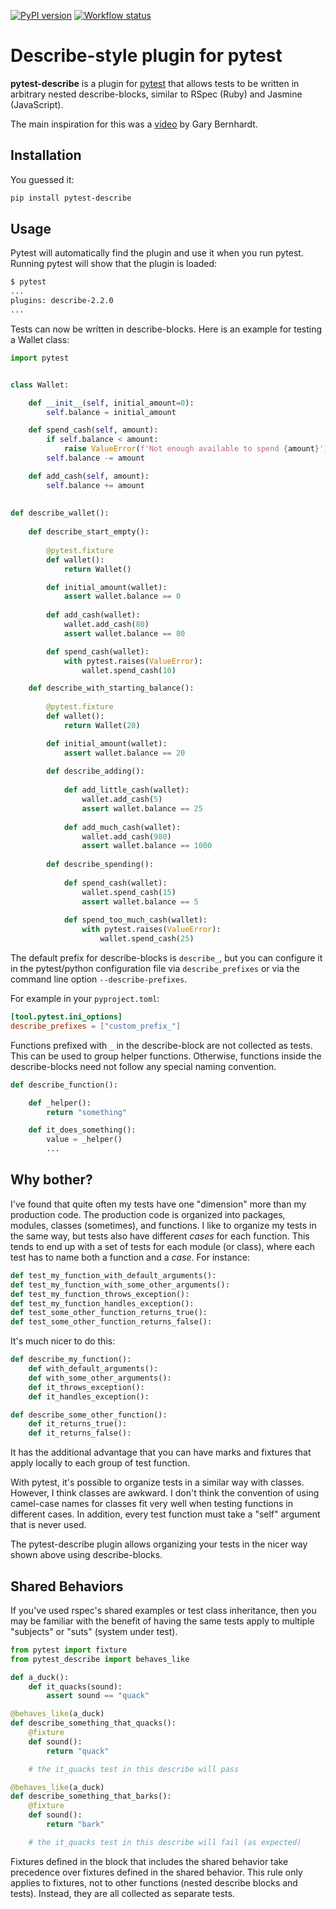 [![PyPI version](https://badge.fury.io/py/pytest-describe.svg)](https://pypi.org/project/pytest-describe/)
[![Workflow status](https://github.com/pytest-dev/pytest-describe/actions/workflows/main.yml/badge.svg)](https://github.com/pytest-dev/pytest-describe/actions)

# Describe-style plugin for pytest

**pytest-describe** is a plugin for [pytest](https://docs.pytest.org/)
that allows tests to be written in arbitrary nested describe-blocks,
similar to RSpec (Ruby) and Jasmine (JavaScript).

The main inspiration for this was
a [video](https://www.youtube.com/watch?v=JJle8L8FRy0>) by Gary Bernhardt.

## Installation

You guessed it:

```sh
pip install pytest-describe
```

## Usage

Pytest will automatically find the plugin and use it when you run pytest. 
Running pytest will show that the plugin is loaded:

```sh
$ pytest 
...
plugins: describe-2.2.0
...
```

Tests can now be written in describe-blocks.
Here is an example for testing a Wallet class:

```python 
import pytest


class Wallet:

    def __init__(self, initial_amount=0):
        self.balance = initial_amount

    def spend_cash(self, amount):
        if self.balance < amount:
            raise ValueError(f'Not enough available to spend {amount}')
        self.balance -= amount

    def add_cash(self, amount):
        self.balance += amount
        
        
def describe_wallet():
    
    def describe_start_empty():
        
        @pytest.fixture
        def wallet():
            return Wallet()

        def initial_amount(wallet):
            assert wallet.balance == 0
    
        def add_cash(wallet):
            wallet.add_cash(80)
            assert wallet.balance == 80

        def spend_cash(wallet):
            with pytest.raises(ValueError):
                wallet.spend_cash(10)

    def describe_with_starting_balance():
        
        @pytest.fixture
        def wallet():
            return Wallet(20)

        def initial_amount(wallet):
            assert wallet.balance == 20
    
        def describe_adding():
            
            def add_little_cash(wallet):
                wallet.add_cash(5)
                assert wallet.balance == 25
    
            def add_much_cash(wallet):
                wallet.add_cash(980)
                assert wallet.balance == 1000
                
        def describe_spending():
            
            def spend_cash(wallet):
                wallet.spend_cash(15)
                assert wallet.balance == 5
        
            def spend_too_much_cash(wallet):
                with pytest.raises(ValueError):
                    wallet.spend_cash(25)
```

The default prefix for describe-blocks is `describe_`, but you can configure it 
in the pytest/python configuration file via `describe_prefixes` or
via the command line option `--describe-prefixes`.

For example in your `pyproject.toml`:

```toml    
[tool.pytest.ini_options]
describe_prefixes = ["custom_prefix_"]
```

Functions prefixed with `_` in the describe-block are not collected as tests. 
This can be used to group helper functions. Otherwise, functions inside the 
describe-blocks need not follow any special naming convention.

```python
def describe_function():

    def _helper():
        return "something"

    def it_does_something():
        value = _helper()
        ...
```


## Why bother?

I've found that quite often my tests have one "dimension" more than my production
code. The production code is organized into packages, modules, classes
(sometimes), and functions. I like to organize my tests in the same way, but
tests also have different *cases* for each function. This tends to end up with
a set of tests for each module (or class), where each test has to name both a
function and a *case*. For instance:

```python
def test_my_function_with_default_arguments():
def test_my_function_with_some_other_arguments():
def test_my_function_throws_exception():
def test_my_function_handles_exception():
def test_some_other_function_returns_true():
def test_some_other_function_returns_false():
```

It's much nicer to do this:

```python
def describe_my_function():
    def with_default_arguments():
    def with_some_other_arguments():
    def it_throws_exception():
    def it_handles_exception():

def describe_some_other_function():
    def it_returns_true():
    def it_returns_false():
```

It has the additional advantage that you can have marks and fixtures that apply
locally to each group of test function.

With pytest, it's possible to organize tests in a similar way with classes.
However, I think classes are awkward. I don't think the convention of using
camel-case names for classes fit very well when testing functions in different
cases. In addition, every test function must take a "self" argument that is
never used.

The pytest-describe plugin allows organizing your tests in the nicer way shown
above using describe-blocks.

## Shared Behaviors

If you've used rspec's shared examples or test class inheritance, then you may
be familiar with the benefit of having the same tests apply to
multiple "subjects" or "suts" (system under test).

```python
from pytest import fixture
from pytest_describe import behaves_like

def a_duck():
    def it_quacks(sound):
        assert sound == "quack"

@behaves_like(a_duck)
def describe_something_that_quacks():
    @fixture
    def sound():
        return "quack"

    # the it_quacks test in this describe will pass

@behaves_like(a_duck)
def describe_something_that_barks():
    @fixture
    def sound():
        return "bark"

    # the it_quacks test in this describe will fail (as expected)
```

Fixtures defined in the block that includes the shared behavior take precedence
over fixtures defined in the shared behavior. This rule only applies to
fixtures, not to other functions (nested describe blocks and tests). Instead,
they are all collected as separate tests.
